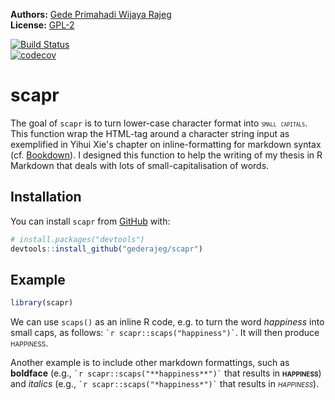 
<!-- README.md is generated from README.Rmd. Please edit that file -->
**Authors:** [Gede Primahadi Wijaya Rajeg](https://figshare.com/authors/Gede_Primahadi_Wijaya_Rajeg/1234749)<br/> **License:** [GPL-2](https://www.gnu.org/licenses/old-licenses/gpl-2.0.en.html)<br/>

[![Build Status](https://travis-ci.org/gederajeg/scapr.svg?branch=master)](https://travis-ci.org/gederajeg/scapr)<br/> [![codecov](https://codecov.io/gh/gederajeg/scapr/branch/master/graph/badge.svg)](https://codecov.io/gh/gederajeg/scapr)<br/>

scapr
=====

The goal of `scapr` is to turn lower-case character format into <span style="font-variant:small-caps;">`small capitals`</span>. This function wrap the HTML-tag around a character string input as exemplified in Yihui Xie's chapter on inline-formatting for markdown syntax (cf. [Bookdown](https://bookdown.org/yihui/bookdown/markdown-syntax.html)). I designed this function to help the writing of my thesis in R Markdown that deals with lots of small-capitalisation of words.

Installation
------------

You can install `scapr` from [GitHub](https://github.com/) with:

``` r
# install.packages("devtools")
devtools::install_github("gederajeg/scapr")
```

Example
-------

``` r
library(scapr)
```

We can use `scaps()` as an inline R code, e.g. to turn the word *happiness* into small caps, as follows: `` `r scapr::scaps("happiness")` ``. It will then produce <span style="font-variant:small-caps;">happiness</span>.

Another example is to include other markdown formattings, such as **boldface** (e.g., `` `r scapr::scaps("**happiness**")` `` that results in <span style="font-variant:small-caps;">**happiness**</span>) and *italics* (e.g., `` `r scapr::scaps("*happiness*")` `` that results in <span style="font-variant:small-caps;">*happiness*</span>).
